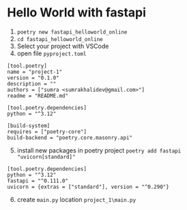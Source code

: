 # Hello World with fastapi
1. `poetry new fastapi_helloworld_online`
2. `cd fastapi_helloworld_online`
3. Select your project with VSCode
4. open file `pyproject.toml`
```
[tool.poetry]
name = "project-1"
version = "0.1.0"
description = ""
authors = ["sumra <sumrakhalidev@gmail.com>"]
readme = "README.md"

[tool.poetry.dependencies]
python = "^3.12"

[build-system]
requires = ["poetry-core"]
build-backend = "poetry.core.masonry.api"
```
5. install new packages in poetry project
    `poetry add fastapi "uvicorn[standard]"`

```
[tool.poetry.dependencies]
python = "^3.12"
fastapi = "^0.111.0"
uvicorn = {extras = ["standard"], version = "^0.290"}
```
6. create `main.py` location `project_1\main.py`